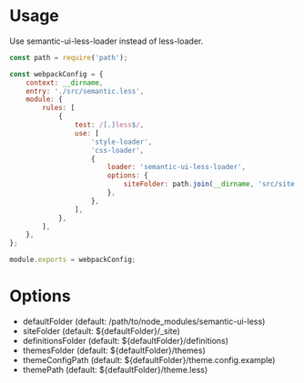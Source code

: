 # Usage

Use semantic-ui-less-loader instead of less-loader.

```js
const path = require('path');

const webpackConfig = {
    context: __dirname,
    entry: './src/semantic.less',
    module: {
        rules: [
            {
                test: /[.]less$/,
                use: [
                    'style-loader',
                    'css-loader',
                    {
                        loader: 'semantic-ui-less-loader',
                        options: {
                            siteFolder: path.join(__dirname, 'src/site'),
                        },
                    },
                ],
            },
        ],
    },
};

module.exports = webpackConfig;
```

# Options

- defaultFolder (default: /path/to/node_modules/semantic-ui-less)
- siteFolder (default: ${defaultFolder}/_site)
- definitionsFolder (default: ${defaultFolder}/definitions)
- themesFolder (default: ${defaultFolder}/themes)
- themeConfigPath (default: ${defaultFolder}/theme.config.example)
- themePath (default: ${defaultFolder}/theme.less)
